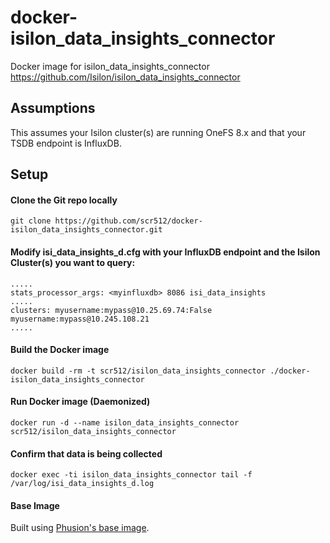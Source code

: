 # docker-isilon_data_insights_connector
Docker image for isilon_data_insights_connector
https://github.com/Isilon/isilon_data_insights_connector

## Assumptions

This assumes your Isilon cluster(s) are running OneFS 8.x and that your TSDB endpoint is InfluxDB.

## Setup

#### Clone the Git repo locally

```
git clone https://github.com/scr512/docker-isilon_data_insights_connector.git
```

#### Modify isi_data_insights_d.cfg with your InfluxDB endpoint and the Isilon Cluster(s) you want to query:

```
.....
stats_processor_args: <myinfluxdb> 8086 isi_data_insights
.....
clusters: myusername:mypass@10.25.69.74:False myusername:mypass@10.245.108.21
.....
```
#### Build the Docker image

```
docker build -rm -t scr512/isilon_data_insights_connector ./docker-isilon_data_insights_connector
```
#### Run Docker image (Daemonized)

```
docker run -d --name isilon_data_insights_connector scr512/isilon_data_insights_connector
```
#### Confirm that data is being collected

```
docker exec -ti isilon_data_insights_connector tail -f /var/log/isi_data_insights_d.log
```

#### Base Image

Built using [Phusion's base image](https://github.com/phusion/baseimage-docker).
